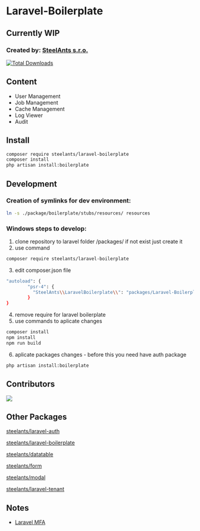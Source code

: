 # Laravel-Boilerplate

## Currently WIP

### Created by: [SteelAnts s.r.o.](https://www.steelants.cz/)

[![Total Downloads](https://img.shields.io/packagist/dt/steelants/laravel-boilerplate.svg?style=flat-square)](https://packagist.org/packages/steelants/laravel-boilerplate)

## Content
- User Management
- Job Management
- Cache Management
- Log Viewer
- Audit

## Install

```bash
composer require steelants/laravel-boilerplate
composer install
php artisan install:boilerplate
```

## Development

### Creation of symlinks for dev environment:

```bash
ln -s ./package/boilerplate/stubs/resources/ resources
```

### Windows steps to develop:

1. clone repository to laravel folder /packages/ if not exist just create it
2. use command
```bash
composer require steelants/laravel-boilerplate
```
3. edit composer.json file
```bash
"autoload": {
        "psr-4": {
          "SteelAnts\\LaravelBoilerplate\\": "packages/Laravel-Boilerplate/src/"
        }
}
```
4. remove require for laravel boilerplate
5. use commands to aplicate changes
```bash
composer install
npm install
npm run build
```
6. aplicate packages changes - before this you need have auth package
```bash
php artisan install:boilerplate
```


## Contributors
<a href="https://github.com/steelants/Laravel-Boilerplate/graphs/contributors">
  <img src="https://contrib.rocks/image?repo=steelants/Laravel-Boilerplate" />
</a>

## Other Packages
[steelants/laravel-auth](https://github.com/steelants/laravel-auth)

[steelants/laravel-boilerplate](https://github.com/steelants/Laravel-Boilerplate)

[steelants/datatable](https://github.com/steelants/Livewire-DataTable)

[steelants/form](https://github.com/steelants/Laravel-Form)

[steelants/modal](https://github.com/steelants/Livewire-Modal)

[steelants/laravel-tenant](https://github.com/steelants/Laravel-Tenant)


## Notes
* [Laravel MFA](https://dev.to/roxie/how-to-add-google-s-two-factor-authentication-to-a-laravel-8-application-4jjp)
